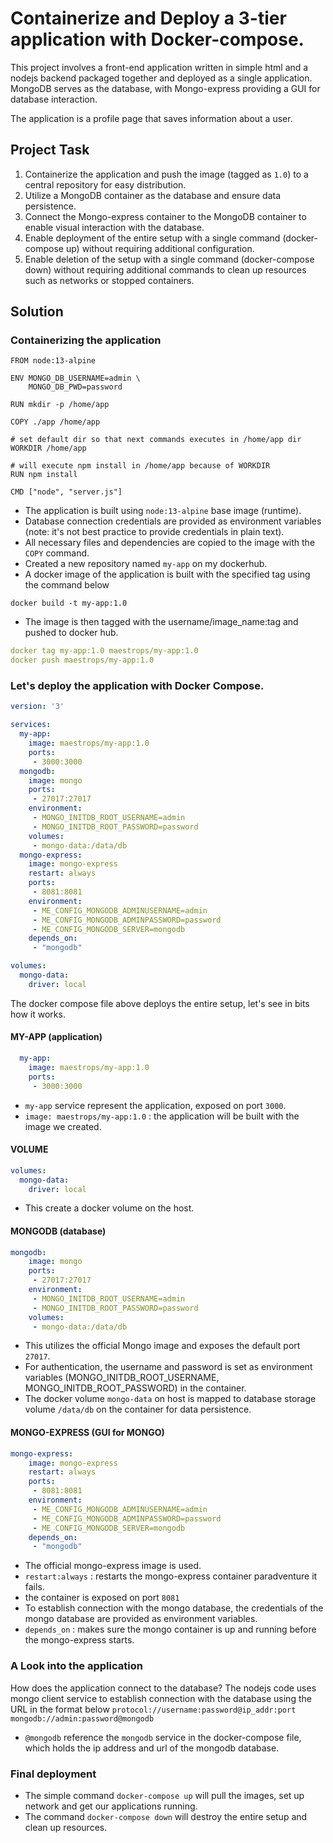
# Containerize and Deploy a 3-tier application with Docker-compose.

This project involves a front-end application written in simple html and a nodejs backend packaged together and deployed as a single application. MongoDB serves as the database, with Mongo-express providing a GUI for database interaction.

The application is a profile page that saves information about a user.


## Project Task
1. Containerize the application and push the image (tagged as `1.0`) to a central repository for easy distribution.
2. Utilize a MongoDB container as the database and ensure data persistence.
3. Connect the Mongo-express container to the MongoDB container to enable visual interaction with the database.
4. Enable deployment of the entire setup with a single command (docker-compose up) without requiring additional configuration.
5. Enable deletion of the setup with a single command (docker-compose down) without requiring additional commands to clean up resources such as networks or stopped containers.
## Solution 
### Containerizing the application
```
FROM node:13-alpine

ENV MONGO_DB_USERNAME=admin \
    MONGO_DB_PWD=password

RUN mkdir -p /home/app

COPY ./app /home/app

# set default dir so that next commands executes in /home/app dir
WORKDIR /home/app

# will execute npm install in /home/app because of WORKDIR
RUN npm install

CMD ["node", "server.js"]
```
- The application is built using `node:13-alpine` base image (runtime).
- Database connection credentials are provided as environment variables (note: it's not best practice to provide credentials in plain text).
- All necessary files and dependencies are copied to the image with the `COPY` command.
- Created a new repository named `my-app` on my dockerhub.
- A docker image of the application is built with the specified tag using the command below
``` 
docker build -t my-app:1.0 
``` 
- The image is then tagged with the username/image_name:tag and pushed to docker hub.
```yaml
docker tag my-app:1.0 maestrops/my-app:1.0
docker push maestrops/my-app:1.0
```

### Let's deploy the application with Docker Compose.

```yaml
version: '3'

services:
  my-app:
    image: maestrops/my-app:1.0
    ports:
     - 3000:3000
  mongodb:
    image: mongo
    ports:
     - 27017:27017
    environment:
     - MONGO_INITDB_ROOT_USERNAME=admin
     - MONGO_INITDB_ROOT_PASSWORD=password
    volumes:
     - mongo-data:/data/db
  mongo-express:
    image: mongo-express
    restart: always
    ports:
     - 8081:8081
    environment:
     - ME_CONFIG_MONGODB_ADMINUSERNAME=admin
     - ME_CONFIG_MONGODB_ADMINPASSWORD=password
     - ME_CONFIG_MONGODB_SERVER=mongodb
    depends_on:
     - "mongodb"

volumes:
  mongo-data:
    driver: local
```
The docker compose file above deploys the entire setup, let's see in bits how it works.

#### MY-APP (application)
```yaml
  my-app:
    image: maestrops/my-app:1.0
    ports:
     - 3000:3000
```
- `my-app` service represent the application, exposed on port `3000`.
- `image: maestrops/my-app:1.0` : the application will be built with the image we created.

#### VOLUME 
```yaml
volumes:
  mongo-data:
    driver: local
```
- This create a docker volume on the host.

#### MONGODB (database)
```yaml
mongodb:
    image: mongo
    ports:
     - 27017:27017
    environment:
     - MONGO_INITDB_ROOT_USERNAME=admin
     - MONGO_INITDB_ROOT_PASSWORD=password
    volumes:
     - mongo-data:/data/db
```

- This utilizes the official Mongo image and exposes the default port `27017`.
- For authentication, the username and password is set as environment variables (MONGO_INITDB_ROOT_USERNAME, MONGO_INITDB_ROOT_PASSWORD) in the container.
- The docker volume `mongo-data` on host is mapped to database storage volume `/data/db` on the container for data persistence.

#### MONGO-EXPRESS (GUI for MONGO)
```yaml
mongo-express:
    image: mongo-express
    restart: always
    ports:
     - 8081:8081
    environment:
     - ME_CONFIG_MONGODB_ADMINUSERNAME=admin
     - ME_CONFIG_MONGODB_ADMINPASSWORD=password
     - ME_CONFIG_MONGODB_SERVER=mongodb
    depends_on:
     - "mongodb"
```
- The official mongo-express image is used.
- `restart:always` : restarts the mongo-express container paradventure it fails.
- the container is exposed on port `8081`
- To establish connection with the mongo database, the credentials of the mongo database are provided as environment variables.
- `depends_on` : makes sure the mongo container is up and running before the mongo-express starts.

### A Look into the application
How does the application connect to the database?
The nodejs code uses mongo client service to establish connection with the database using the URL in the format below
`protocol://username:password@ip_addr:port`
`mongodb://admin:password@mongodb`
- `@mongodb` reference the `mongodb` service in the docker-compose file, which holds the ip address and url of the mongodb database.

### Final deployment
- The simple command `docker-compose up` will pull the images, set up network and get our applications running.
- The command `docker-compose down` will destroy the entire setup and clean up resources.
